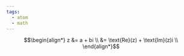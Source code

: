 ```yaml
---
tags:
  - atom
  - math
---
```

$$\begin{align*}
	z &= a + bi \\
	  &= \text{Re}(z) + \text{Im}(z)i \\
\end{align*}$$